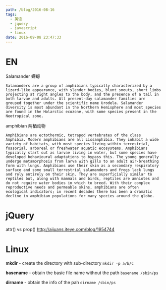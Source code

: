 ```yaml
---
path: /blog/2016-08-16
tags:
  - 英语
  - jquery
  - javascript
  - linux
date: 2016-09-08 23:47:33
---
```


EN
===
Salamander 蝾螈
```
Salamanders are a group of amphibians typically characterized by a lizard-like appearance, with slender bodies, blunt snouts, short limbs projecting at right angles to the body, and the presence of a tail in both larvae and adults. All present-day salamander families are grouped together under the scientific name Urodela. Salamander diversity is most abundant in the Northern Hemisphere and most species are found in the Holarctic ecozone, with some species present in the Neotropical zone.
```
amphibian 两栖动物
```
Amphibians are ectothermic, tetrapod vertebrates of the class Amphibia. Modern amphibians are all Lissamphibia. They inhabit a wide variety of habitats, with most species living within terrestrial, fossorial, arboreal or freshwater aquatic ecosystems. Amphibians typically start out as larvae living in water, but some species have developed behavioural adaptations to bypass this. The young generally undergo metamorphosis from larva with gills to an adult air-breathing form with lungs. Amphibians use their skin as a secondary respiratory surface and some small terrestrial salamanders and frogs lack lungs and rely entirely on their skin. They are superficially similar to reptiles but, along with mammals and birds, reptiles are amniotes and do not require water bodies in which to breed. With their complex reproductive needs and permeable skins, amphibians are often ecological indicators; in recent decades there has been a dramatic decline in amphibian populations for many species around the globe.
```

jQuery
===
attr() vs prop()
http://aijuans.iteye.com/blog/1954744

Linux
===
**mkdir** - create the directory with sub-directory
`mkdir -p a/b/c`

**basename** - obtain the basic file name without the path
`basename /sbin/ps`

**dirname** - obtain the info of the pah
`dirname /sbin/ps`

